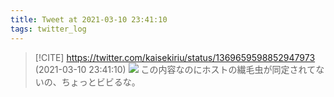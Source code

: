 ```yaml
---
title: Tweet at 2021-03-10 23:41:10
tags: twitter_log
---
```


> [!CITE] https://twitter.com/kaisekiriu/status/1369659598852947973 (2021-03-10 23:41:10)
> ![](https://twitter.com/kaisekiriu/status/1369659598852947973)
> この内容なのにホストの繊毛虫が同定されてないの、ちょっとビビるな。
